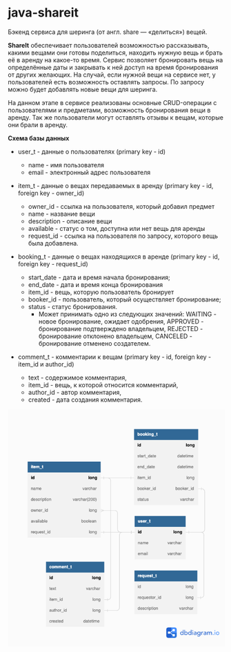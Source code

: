 # java-shareit

Бэкенд сервиса для шеринга (от англ. share — «делиться») вещей.

**ShareIt** обеспечивает пользователей возможностью рассказывать, 
какими вещами они готовы поделиться, находить нужную вещь и брать её в аренду на какое-то время.
Сервис позволяет бронировать вещь на определённые даты и закрывать к ней доступ на время бронирования от других желающих. 
На случай, если нужной вещи на сервисе нет, у пользователей есть возможность оставлять запросы.
По запросу можно будет добавлять новые вещи для шеринга.

На данном этапе в сервисе реализованы основные CRUD-операции с пользователями и предметами, возможность бронирования
вещи в аренду. Так же пользователи могут оставлять отзывы к вещам, которые они брали в аренду.

**Схема базы данных**

* user_t - данные о пользователях (primary key - id)
    * name - имя пользователя
    * email - электронный адрес пользователя
  
* item_t - данные о вещах передаваемых в аренду (primary key - id, foreign key - owner_id)
    * owner_id - ссылка на пользователя, который добавил предмет
    * name - название вещи
    * description - описание вещи
    * available - статус о том, доступна или нет вещь для аренды
    * request_id - ссылка на пользователя по запросу, которого вещь была добавлена.
  
* booking_t - данные о вещах находящихся в аренде (primary key - id, foreign key - request_id)
  * start_date - дата и время начала бронирования;
  * end_date - дата и время конца бронирования 
  * item_id - вещь, которую пользователь бронирует
  * booker_id - пользователь, который осуществляет бронирование;
  * status - статус бронирования. 
    * Может принимать одно из следующих значений:
  WAITING - новое бронирование, ожидает одобрения, 
  APPROVED - бронирование подтверждено владельцем, 
  REJECTED - бронирование отклонено владельцем,
  CANCELED - бронирование отменено создателем.
  

* comment_t - комментарии к вещам (primary key - id, foreign key - item_id и author_id)
  * text - содержимое комментария,
  * item_id - вещь, к которой относится комментарий,
  * author_id - автор комментария,
  * created - дата создания комментария.

![](https://github.com/DaryaSerova/java-shareit/blob/add-bookings/db_shareit.png)
